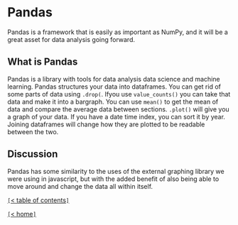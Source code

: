# Pandas

Pandas is a framework that is easily as important as NumPy, and it will be a great asset for data analysis going forward.

<!-- https://www.youtube.com/watch?v=dcqPhpY7tWk&t=391s -->
## What is Pandas

Pandas is a library with tools for data analysis data science and machine learning. Pandas structures your data into dataframes. You can get rid of some parts of data using `.drop(`. Ifyou use `value_counts()` you can take that data and make it into a bargraph. You can use `mean()` to get the mean of data and compare the average data between sections. `.plot()` will give you a graph of your data. If you have a date time index, you can sort it by year. Joining dataframes will change how they are plotted to be readable between the two.

## Discussion

Pandas has some similarity to the uses of the external graphing library we were using in javascript, but with the added benefit of also being able to move around and change the data all within itself.

[`[`< table of contents`]`](code401.md)

[`[`< home`]`](README.md)
